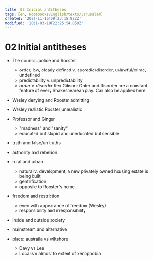 ```yaml
---
title: 02 Initial antitheses
tags: [en, Notebooks/English/texts/Jerusalem]
created: '2020-11-16T09:23:18.922Z'
modified: '2021-03-10T22:25:54.859Z'
---
```


# 02 Initial antitheses
- The council+police and Rooster
  - order, law, clearly defined v. sporadic/disorder, unlawful/crime, undefined
  - predictability v. unpredictability
  - *order v. disorder* Rex Gibson: Order and Disorder are a constant feature of every Shakespearean play. Can also be applied here
- Wesley denying and Rooster admitting
- Wesley realistic Rooster unrealistic
- Professor and Ginger
  - "madness" and "sanity"
  - educated but stupid and uneducated but sensible
- truth and false/un truths
- authority and rebellion
- rural and urban
  - natural v. development, a new privately owned housing estate is being built
  - gentrification
  - opposite to Rooster's home
- freedom and restriction
  - even with appearance of freedom (Wesley)
  - responsibility and irresponsibility
  

- inside and outside society

- mainstream and alternative
- place: austraila vs wiltshore
  - Davy vs Lee
  - Localism almost to extent of xenophobia
